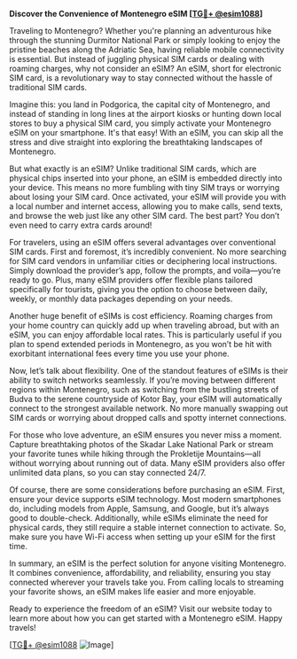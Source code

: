 **Discover the Convenience of Montenegro eSIM [[TG💪+ @esim1088](https://t.me/s/esim1088)]**

Traveling to Montenegro? Whether you're planning an adventurous hike through the stunning Durmitor National Park or simply looking to enjoy the pristine beaches along the Adriatic Sea, having reliable mobile connectivity is essential. But instead of juggling physical SIM cards or dealing with roaming charges, why not consider an eSIM? An eSIM, short for electronic SIM card, is a revolutionary way to stay connected without the hassle of traditional SIM cards.

Imagine this: you land in Podgorica, the capital city of Montenegro, and instead of standing in long lines at the airport kiosks or hunting down local stores to buy a physical SIM card, you simply activate your Montenegro eSIM on your smartphone. It's that easy! With an eSIM, you can skip all the stress and dive straight into exploring the breathtaking landscapes of Montenegro.

But what exactly is an eSIM? Unlike traditional SIM cards, which are physical chips inserted into your phone, an eSIM is embedded directly into your device. This means no more fumbling with tiny SIM trays or worrying about losing your SIM card. Once activated, your eSIM will provide you with a local number and internet access, allowing you to make calls, send texts, and browse the web just like any other SIM card. The best part? You don’t even need to carry extra cards around!

For travelers, using an eSIM offers several advantages over conventional SIM cards. First and foremost, it’s incredibly convenient. No more searching for SIM card vendors in unfamiliar cities or deciphering local instructions. Simply download the provider’s app, follow the prompts, and voila—you’re ready to go. Plus, many eSIM providers offer flexible plans tailored specifically for tourists, giving you the option to choose between daily, weekly, or monthly data packages depending on your needs.

Another huge benefit of eSIMs is cost efficiency. Roaming charges from your home country can quickly add up when traveling abroad, but with an eSIM, you can enjoy affordable local rates. This is particularly useful if you plan to spend extended periods in Montenegro, as you won’t be hit with exorbitant international fees every time you use your phone.

Now, let’s talk about flexibility. One of the standout features of eSIMs is their ability to switch networks seamlessly. If you’re moving between different regions within Montenegro, such as switching from the bustling streets of Budva to the serene countryside of Kotor Bay, your eSIM will automatically connect to the strongest available network. No more manually swapping out SIM cards or worrying about dropped calls and spotty internet connections.

For those who love adventure, an eSIM ensures you never miss a moment. Capture breathtaking photos of the Skadar Lake National Park or stream your favorite tunes while hiking through the Prokletije Mountains—all without worrying about running out of data. Many eSIM providers also offer unlimited data plans, so you can stay connected 24/7.

Of course, there are some considerations before purchasing an eSIM. First, ensure your device supports eSIM technology. Most modern smartphones do, including models from Apple, Samsung, and Google, but it’s always good to double-check. Additionally, while eSIMs eliminate the need for physical cards, they still require a stable internet connection to activate. So, make sure you have Wi-Fi access when setting up your eSIM for the first time.

In summary, an eSIM is the perfect solution for anyone visiting Montenegro. It combines convenience, affordability, and reliability, ensuring you stay connected wherever your travels take you. From calling locals to streaming your favorite shows, an eSIM makes life easier and more enjoyable.

Ready to experience the freedom of an eSIM? Visit our website today to learn more about how you can get started with a Montenegro eSIM. Happy travels! 

[[TG💪+ @esim1088](https://t.me/s/esim1088) ![Image](https://i.postimg.cc/Y0z9fWf4/image.png)]